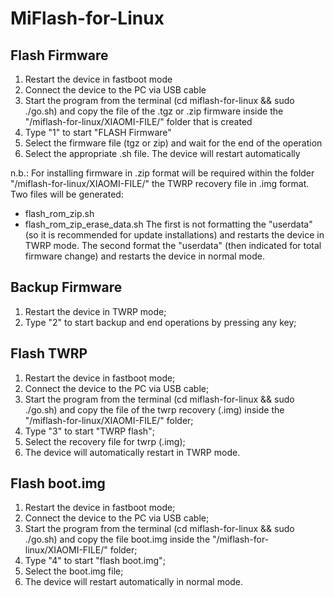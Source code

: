 # MiFlash-for-Linux

## Flash Firmware
1. Restart the device in fastboot mode
2. Connect the device to the PC via USB cable
3. Start the program from the terminal (cd miflash-for-linux && sudo ./go.sh) and copy the file of the .tgz or .zip firmware inside the "/miflash-for-linux/XIAOMI-FILE/" folder that is created
4. Type "1" to start "FLASH Firmware"
5. Select the firmware file (tgz or zip) and wait for the end of the operation
6. Select the appropriate .sh file. The device will restart automatically

n.b.: For installing firmware in .zip format will be required within the folder
   "/miflash-for-linux/XIAOMI-FILE/" the TWRP recovery file in .img format.
   Two files will be generated:
   - flash_rom_zip.sh
   - flash_rom_zip_erase_data.sh
   The first is not formatting the "userdata" (so it is recommended for update installations) and restarts
   the device in TWRP mode.
   The second format the "userdata" (then indicated for total firmware change) and restarts the device
   in normal mode.

## Backup Firmware
1. Restart the device in TWRP mode;
2. Type "2" to start backup and end operations by pressing any key;

## Flash TWRP
1. Restart the device in fastboot mode;
2. Connect the device to the PC via USB cable;
3. Start the program from the terminal (cd miflash-for-linux && sudo ./go.sh) and copy the file of the twrp recovery (.img) inside the "/miflash-for-linux/XIAOMI-FILE/" folder;
4. Type "3" to start "TWRP flash";
5. Select the recovery file for twrp (.img);
6. The device will automatically restart in TWRP mode.

## Flash boot.img
1. Restart the device in fastboot mode;
2. Connect the device to the PC via USB cable;
3. Start the program from the terminal (cd miflash-for-linux && sudo ./go.sh) and copy the file
   boot.img inside the "/miflash-for-linux/XIAOMI-FILE/" folder;
4. Type "4" to start "flash boot.img";
5. Select the boot.img file;
6. The device will restart automatically in normal mode.
